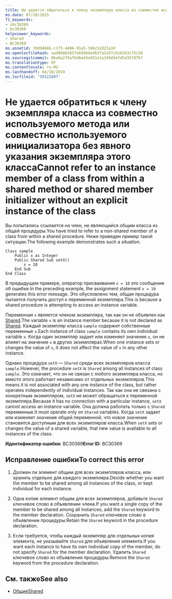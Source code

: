 ```yaml
---
title: Не удается обратиться к члену экземпляра класса из совместно используемого метода или совместно используемого инициализатора без явного указания экземпляра этого класса
ms.date: 07/20/2015
f1_keywords:
- vbc30369
- bc30369
helpviewer_keywords:
- Shared
- BC30369
ms.assetid: 39d9466b-c1f3-4406-91a5-3d6c52d23a3d
ms.openlocfilehash: aad068b5857eb956ded63fa2a57cb163d3cf5c58
ms.sourcegitcommit: 0be8a279af6d8a43e03141e349d3efd5d35f8767
ms.translationtype: HT
ms.contentlocale: ru-RU
ms.lasthandoff: 04/18/2019
ms.locfileid: "59322697"
---
```

# <a name="cannot-refer-to-an-instance-member-of-a-class-from-within-a-shared-method-or-shared-member-initializer-without-an-explicit-instance-of-the-class"></a><span data-ttu-id="08ba0-102">Не удается обратиться к члену экземпляра класса из совместно используемого метода или совместно используемого инициализатора без явного указания экземпляра этого класса</span><span class="sxs-lookup"><span data-stu-id="08ba0-102">Cannot refer to an instance member of a class from within a shared method or shared member initializer without an explicit instance of the class</span></span>
<span data-ttu-id="08ba0-103">Вы попытались ссылается на член, не являющийся общим класса из общей процедуры.</span><span class="sxs-lookup"><span data-stu-id="08ba0-103">You have tried to refer to a non-shared member of a class from within a shared procedure.</span></span> <span data-ttu-id="08ba0-104">Ниже приведен пример такой ситуации.</span><span class="sxs-lookup"><span data-stu-id="08ba0-104">The following example demonstrates such a situation.</span></span>  
  
```  
Class sample  
    Public x as Integer  
    Public Shared Sub setX()  
        x = 10  
    End Sub  
End Class  
```  
  
 <span data-ttu-id="08ba0-105">В предыдущем примере, оператор присваивания `x = 10` это сообщение об ошибке.</span><span class="sxs-lookup"><span data-stu-id="08ba0-105">In the preceding example, the assignment statement `x = 10` generates this error message.</span></span> <span data-ttu-id="08ba0-106">Это обусловлено тем, общая процедура пытается получить доступ к переменной экземпляра.</span><span class="sxs-lookup"><span data-stu-id="08ba0-106">This is because a shared procedure is attempting to access an instance variable.</span></span>  
  
 <span data-ttu-id="08ba0-107">Переменная `x` является членом экземпляра, так как он не объявлен как [Shared](../../../visual-basic/language-reference/modifiers/shared.md).</span><span class="sxs-lookup"><span data-stu-id="08ba0-107">The variable `x` is an instance member because it is not declared as [Shared](../../../visual-basic/language-reference/modifiers/shared.md).</span></span> <span data-ttu-id="08ba0-108">Каждый экземпляр класса `sample` содержит собственные переменные `x`.</span><span class="sxs-lookup"><span data-stu-id="08ba0-108">Each instance of class `sample` contains its own individual variable `x`.</span></span> <span data-ttu-id="08ba0-109">Когда один экземпляр задает или изменяет значение `x`, он не влияет на значение `x` в других экземплярах.</span><span class="sxs-lookup"><span data-stu-id="08ba0-109">When one instance sets or changes the value of `x`, it does not affect the value of `x` in any other instance.</span></span>  
  
 <span data-ttu-id="08ba0-110">Однако процедура `setX` — `Shared` среди всех экземпляров класса `sample`.</span><span class="sxs-lookup"><span data-stu-id="08ba0-110">However, the procedure `setX` is `Shared` among all instances of class `sample`.</span></span> <span data-ttu-id="08ba0-111">Это означает, что он не связан с любого экземпляра класса, но вместо этого работает независимо от отдельных экземпляров.</span><span class="sxs-lookup"><span data-stu-id="08ba0-111">This means it is not associated with any one instance of the class, but rather operates independently of individual instances.</span></span> <span data-ttu-id="08ba0-112">Так как она не связана с конкретным экземпляром, `setX` не может обращаться к переменной экземпляра.</span><span class="sxs-lookup"><span data-stu-id="08ba0-112">Because it has no connection with a particular instance, `setX` cannot access an instance variable.</span></span> <span data-ttu-id="08ba0-113">Она должна работать только с `Shared` переменные.</span><span class="sxs-lookup"><span data-stu-id="08ba0-113">It must operate only on `Shared` variables.</span></span> <span data-ttu-id="08ba0-114">Когда `setX` задает или изменяет значение общей переменной, что новое значение становится доступным для всех экземпляров класса.</span><span class="sxs-lookup"><span data-stu-id="08ba0-114">When `setX` sets or changes the value of a shared variable, that new value is available to all instances of the class.</span></span>  
  
 <span data-ttu-id="08ba0-115">**Идентификатор ошибки:** BC30369</span><span class="sxs-lookup"><span data-stu-id="08ba0-115">**Error ID:** BC30369</span></span>  
  
## <a name="to-correct-this-error"></a><span data-ttu-id="08ba0-116">Исправление ошибки</span><span class="sxs-lookup"><span data-stu-id="08ba0-116">To correct this error</span></span>  
  
1. <span data-ttu-id="08ba0-117">Должен ли элемент общим для всех экземпляров класса, или хранить отдельно для каждого экземпляра.</span><span class="sxs-lookup"><span data-stu-id="08ba0-117">Decide whether you want the member to be shared among all instances of the class, or kept individual for each instance.</span></span>  
  
2. <span data-ttu-id="08ba0-118">Одна копия элемент общим для всех экземпляров, добавьте `Shared` ключевое слово в объявлении члена.</span><span class="sxs-lookup"><span data-stu-id="08ba0-118">If you want a single copy of the member to be shared among all instances, add the `Shared` keyword to the member declaration.</span></span> <span data-ttu-id="08ba0-119">Сохранить `Shared` ключевое слово в объявлении процедуры.</span><span class="sxs-lookup"><span data-stu-id="08ba0-119">Retain the `Shared` keyword in the procedure declaration.</span></span>  
  
3. <span data-ttu-id="08ba0-120">Если требуется, чтобы каждый экземпляр для отдельных копия элемента, не указывайте `Shared` для объявления элемента.</span><span class="sxs-lookup"><span data-stu-id="08ba0-120">If you want each instance to have its own individual copy of the member, do not specify `Shared` for the member declaration.</span></span> <span data-ttu-id="08ba0-121">Удалить `Shared` ключевое слово из объявления процедуры.</span><span class="sxs-lookup"><span data-stu-id="08ba0-121">Remove the `Shared` keyword from the procedure declaration.</span></span>  
  
## <a name="see-also"></a><span data-ttu-id="08ba0-122">См. также</span><span class="sxs-lookup"><span data-stu-id="08ba0-122">See also</span></span>

- [<span data-ttu-id="08ba0-123">Общие</span><span class="sxs-lookup"><span data-stu-id="08ba0-123">Shared</span></span>](../../../visual-basic/language-reference/modifiers/shared.md)
